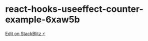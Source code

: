 # react-hooks-useeffect-counter-example-6xaw5b

[Edit on StackBlitz ⚡️](https://stackblitz.com/edit/react-hooks-useeffect-counter-example-6xaw5b)